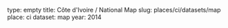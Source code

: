 type: empty
title: Côte d'Ivoire / National Map
slug: places/ci/datasets/map
place: ci
dataset: map
year: 2014

